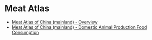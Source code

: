 # Meat Atlas


- [Meat Atlas of China (mainland) - Overview](_posts/2019-12-14-MeatAtlas_ChinaMainland_Overview.md)
- [Meat Atlas of China (mainland) - Domestic Animal Production Food Consumption](_posts/2019-12-15-MeatAtlas_ChinaMainland_DomesticFoodConsumption.md)